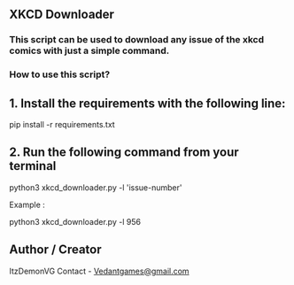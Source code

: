 ## XKCD Downloader

### This script can be used to download any issue of the xkcd comics with just a simple command.

### How to use this script?

## 1. Install the requirements with the following line:

pip install -r requirements.txt

## 2. Run the following command from your terminal

python3 xkcd_downloader.py -l 'issue-number'

Example :

python3 xkcd_downloader.py -l 956

## Author / Creator
 ItzDemonVG
Contact - Vedantgames@gmail.com
